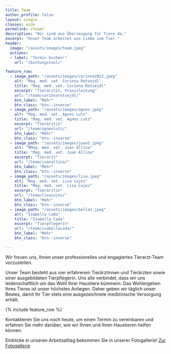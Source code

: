 ```yaml
---
title: Team
author_profile: false
layout: single
classes: wide
permalink: /team/
description: "Wir sind aus Überzeugung für Tiere da."
excerpt: "Unser Team arbeitet aus Liebe zum Tier."
header:
  image: "/assets/images/team.jpeg"
  actions:
  - label: "Termin buchen!"
    url: "/buchungstool/"

feature_row:
  - image_path: "/assets/images/corinna2022.jpeg"
    alt: "Mag. med. vet. Corinna Rotsejdl"
    title: "Mag. med. vet. Corinna Rotsejdl"
    excerpt: "Tierärztin, Praxisleitung"
    url: "/team/corinnarotsejdl/"
    btn_label: "Mehr"
    btn_class: "btn--inverse"
  - image_path: "/assets/images/agnes.jpeg" 
    alt: "Mag. med. vet. Agnes Lutz"
    title: "Mag. med. vet. Agnes Lutz"
    excerpt: "Tierärztin"
    url: "/team/agneslutz/"
    btn_label: "Mehr"
    btn_class: "btn--inverse"
  - image_path: "/assets/images/juan1.jpeg" 
    alt: "MMag. med. vet. Juan Allina"
    title: "Mag. med. vet. Juan Allina"
    excerpt: "Tierarzt"
    url: "/team/juanallina/"
    btn_label: "Mehr"
    btn_class: "btn--inverse"
  - image_path: "/assets/images/lisa.jpeg" 
    alt: "Mag. med. vet. Lisa Cujes"
    title: "Mag. med. vet. Lisa Cujes"
    excerpt: "Tierärztin"
    url: "/team/lisacujes/"
    btn_label: "Mehr"
    btn_class: "btn--inverse"
  - image_path: "/assets/images/bella1.jpeg" 
    alt: "Isabella Cada"
    title: "Isabella Cada"
    excerpt: "Tierpflegerin"
    url: "/team/isabellacada/"
    btn_label: "Mehr"
    btn_class: "btn--inverse"

---
```

Wir freuen uns, Ihnen unser professionelles und engagiertes Tierarzt-Team vorzustellen.

Unser Team besteht aus vier erfahrenen Tierärztinnen und Tierärzten sowie einer ausgebildeten Tierpflegerin. Uns alle verbindet, dass wir uns leidenschaftlich um das Wohl Ihrer Haustiere kümmern. Das Wohlergehen Ihres Tieres ist unser höchstes Anliegen. Daher geben wir täglich unser Bestes, damit Ihr Tier stets eine ausgezeichnete medizinische Versorgung erhält.

{% include feature_row %}

 Kontaktieren Sie uns noch heute, um einen Termin zu vereinbaren und erfahren Sie mehr darüber, wie wir Ihnen und Ihren Haustieren helfen können.

Einblicke in unseren Arbeitsalltag bekommen Sie in unserer Fotogallerie!
[Zur Fotogallerie](/gallery/)
